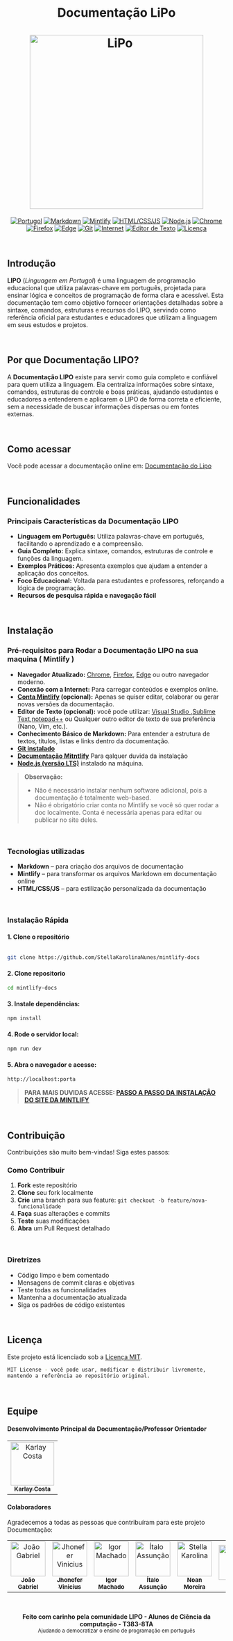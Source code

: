  
  <h1 align="center">
    Documentação LiPo
    <br />
    <br />
    <a href="https://docs.lipolang.dev/pages">
     <img src="https://github.com/user-attachments/assets/dd2fc824-4dcf-4205-a605-b50416f45e38" alt="LiPo" height="400">
    </a>
  </h1 >

</div>

<p align="center">
  <a href="#"><img src="https://img.shields.io/badge/Português-f89d00?style=flat&logo=google-translate&logoColor=white" alt="Portugol"></a>
  <a href="#"><img src="https://img.shields.io/badge/Markdown-000000?style=flat&logo=markdown" alt="Markdown"></a>
  <a href="#"><img src="https://img.shields.io/badge/Mintlify-00C09B?style=flat&logo=mintlify&logoColor=white" alt="Mintlify"></a>
  <a href="#"><img src="https://img.shields.io/badge/HTML/CSS/JS-E34F26?style=flat&logo=html5&logoColor=white" alt="HTML/CSS/JS"></a>
  <a href="#"><img src="https://img.shields.io/badge/Node.js-339933?style=flat&logo=nodedotjs&logoColor=white" alt="Node.js"></a>
  <a href="#"><img src="https://img.shields.io/badge/Chrome-4285F4?style=flat&logo=googlechrome&logoColor=white" alt="Chrome"></a>
  <a href="#"><img src="https://img.shields.io/badge/Firefox-FF7139?style=flat&logo=firefox&logoColor=white" alt="Firefox"></a>
  <a href="#"><img src="https://img.shields.io/badge/Edge-0078D7?style=flat&logo=microsoftedge&logoColor=white" alt="Edge"></a>
  <a href="#"><img src="https://img.shields.io/badge/Git-F05032?style=flat&logo=git&logoColor=white" alt="Git"></a>
  <a href="#"><img src="https://img.shields.io/badge/Internet-0078D7?style=flat&logo=internetexplorer&logoColor=white" alt="Internet"></a>
  <a href="#"><img src="https://img.shields.io/badge/Editor_de_Texto-0078D7?style=flat&logo=visualstudiocode&logoColor=white" alt="Editor de Texto"></a>
  <a href="https://github.com/StellaKarolinaNunes/lipo-docs-mintlify/blob/main/LICENSE"><img src="https://img.shields.io/github/license/StellaKarolinaNunes/lipo-docs-mintlify?style=flat&logo=open-source-initiative&logoColor=white" alt="Licença"></a>
</p>


<br>

##  Introdução
**LIPO** (*Linguagem em Portugol*)  é uma linguagem de programação educacional que utiliza palavras-chave em português, projetada para ensinar lógica e conceitos de programação de forma clara e acessível. Esta documentação tem como objetivo fornecer orientações detalhadas sobre a sintaxe, comandos, estruturas e recursos do LIPO, servindo como referência oficial para estudantes e educadores que utilizam a linguagem em seus estudos e projetos.

<br>

## Por que Documentação LIPO?
A **Documentação LIPO** existe para servir como guia completo e confiável para quem utiliza a linguagem. Ela centraliza informações sobre sintaxe, comandos, estruturas de controle e boas práticas, ajudando estudantes e educadores a entenderem e aplicarem o LIPO de forma correta e eficiente, sem a necessidade de buscar informações dispersas ou em fontes externas. 

<br>

## Como acessar
Você pode acessar a documentação online em:  [Documentação do Lipo](https://docs.lipolang.dev/pages)

<br>

## Funcionalidades

###  Principais Características da Documentação LIPO
- **Linguagem em Português:** Utiliza palavras-chave em português, facilitando o aprendizado e a compreensão.
- **Guia Completo:** Explica sintaxe, comandos, estruturas de controle e funções da linguagem.
- **Exemplos Práticos:** Apresenta exemplos que ajudam a entender a aplicação dos conceitos.
- **Foco Educacional:** Voltada para estudantes e professores, reforçando a lógica de programação.
- **Recursos de pesquisa rápida e navegação fácil**

<br>

##  Instalação

### Pré-requisitos para Rodar a Documentação LIPO na sua maquina ( Mintlify )
- **Navegador Atualizado:**  [Chrome](https://www.google.com/intl/pt-BR/chrome/), [Firefox](https://www.firefox.com/pt-BR/download/all/), [Edge](https://www.microsoft.com/pt-br/edge/download?form=MA13FJ) ou outro navegador moderno. 
- **Conexão com a Internet:** Para carregar conteúdos e exemplos online.
-  **[Conta Mintlify](https://www.mintlify.com) (opcional):** Apenas se quiser editar, colaborar ou gerar novas versões da documentação.
-  **Editor de Texto (opcional):** você pode utilizar: [Visual Studio ](https://code.visualstudio.com/download),[Sublime Text](https://www.sublimetext.com/3),[notepad++](https://notepad-plus-plus.org/downloads/) ou Qualquer outro editor de texto de sua preferência (Nano, Vim, etc.).
 -  **Conhecimento Básico de Markdown:** Para entender a estrutura de textos, títulos, listas e links dentro da documentação.
-  **[Git instalado](https://git-scm.com/downloads)**
-  **[Documentação Mitntlify](https://www.mintlify.com/docs)** Para qalquer duvida da instalação
-  **[Node.js (versão LTS)](https://nodejs.org/pt)** instalado na máquina.

> **Observação:**
>  * Não é necessário instalar nenhum software adicional, pois a documentação é totalmente web-based.
>  * Não é obrigatório criar conta no Mintlify se você só quer rodar a doc localmente. Conta é necessária apenas para editar ou publicar no site deles.

<br>

### Tecnologias utilizadas
- **Markdown** – para criação dos arquivos de documentação
- **Mintlify** – para transformar os arquivos Markdown em documentação online
- **HTML/CSS/JS** – para estilização personalizada da documentação

<br>

###  Instalação Rápida

####  1. Clone o repositório

```bash

git clone https://github.com/StellaKarolinaNunes/mintlify-docs
```

####  2. Clone repositorio 

```bash
cd mintlify-docs
```

####  3. Instale dependências:

```bash
npm install
```

#### 4. Rode o servidor local:

```bash
npm run dev
```

#### 5. Abra o navegador e acesse:

```bash
http://localhost:porta
```

>**PARA MAIS DUVIDAS ACESSE: [PASSO A PASSO DA INSTALAÇÃO DO SITE DA MINTLIFY](https://www.mintlify.com/docs/installation)**

<br>

##  Contribuição
Contribuições são muito bem-vindas! Siga estes passos:

### Como Contribuir
1. **Fork** este repositório
2. **Clone** seu fork localmente
3. **Crie** uma branch para sua feature: `git checkout -b feature/nova-funcionalidade`
4. **Faça** suas alterações e commits
5. **Teste** suas modificações
6. **Abra** um Pull Request detalhado

<br>

###  Diretrizes

- Código limpo e bem comentado
- Mensagens de commit claras e objetivas
- Teste todas as funcionalidades
- Mantenha a documentação atualizada
- Siga os padrões de código existentes

<br>

##  Licença

Este projeto está licenciado sob a [Licença MIT](LICENSE).

``` bash
MIT License - você pode usar, modificar e distribuir livremente,
mantendo a referência ao repositório original.
```
<br>

## Equipe

#### Desenvolvimento Principal da Documentação/Professor Orientador

<table>
  <tr>
    <td align="center">
      <a href="https://github.com/karlaycosta">
        <img src="https://github.com/karlaycosta.png" width="100px" alt="Karlay Costa"/>
        <br />
        <sub><b>Karlay Costa</b></sub>
        <br />
      </a>
    </td>
  </tr>
</table>

#### Colaboradores
Agradecemos a todas as pessoas que contribuíram para este projeto Documentação:

<table>
  <tr>
    <td align="center">
      <a href="https://github.com/Gab0701">
        <img src="https://github.com/Gab0701.png" width="80px" alt="João Gabriel"/>
        <br />
        <sub><b>João Gabriel</b></sub>
      </a>
    </td>
    <td align="center">
      <a href="https://github.com/jhony996358">
        <img src="https://github.com/jhony996358.png" width="80px" alt="Jhonefer Vinicius"/>
        <br />
        <sub><b>Jhonefer Vinicius</b></sub>
      </a>
    </td>
    <td align="center">
      <a href="https://github.com/Igormachado90">
        <img src="https://github.com/Igormachado90.png" width="80px" alt="Igor Machado"/>
        <br />
        <sub><b>Igor Machado</b></sub>
      </a>
    </td>
    <td align="center">
      <a href="https://github.com/italo-assuncao">
        <img src="https://github.com/italo-assuncao.png" width="80px" alt="Ítalo Assunção"/>
        <br />
        <sub><b>Ítalo Assunção</b></sub>
      </a>
    </td>
     <td align="center">
      <a href="https://github.com/NoanMoreira">
        <img src="https://github.com/NoanMoreira.png" width="80px" alt="Stella Karolina"/>
        <br />
        <sub><b>Noan Moreira</b></sub>
      </a>
    </td>
    <td align="center">
      <a href="https://github.com/Luitinho147">
        <img src="https://github.com/Luitinho147.png" width="80px" alt="Luiz"/>
        <br />
        <sub><b>Luiz</b></sub>
      </a>
    </td>
    <td align="center">
      <a href="https://github.com/StellaKarolinaNunes">
        <img src="https://github.com/StellaKarolinaNunes.png" width="80px" alt="Stella Karolina"/>
        <br />
        <sub><b>Stella Karolina</b></sub>
      </a>
    </td>
  </tr>
</table>




<br>

<p align="center">
  <strong>Feito com carinho pela comunidade LIPO - Alunos de Ciência da computação - T383-8TA </strong>
  <br />
  <sub>Ajudando a democratizar o ensino de programação em português</sub>
</p>

